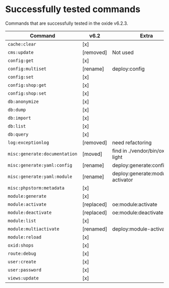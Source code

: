 Successfully tested commands
============================

Commands that are successfully tested in the oxide v6.2.3.

| Command                      | v6.2        | Extra                             |
|------------------------------|-------------|-----------------------------------|
|`cache:clear`                 |  [x]        |                                   |
|`cms:update`                  |  [removed]  | Not used                          |
|`config:get`                  |  [x]        |                                   |
|`config:multiset`             |  [rename]   | deploy:config                     |
|`config:set`                  |  [x]        |                                   |
|`config:shop:get`             |  [x]        |                                   |
|`config:shop:set`             |  [x]        |                                   |
|`db:anonymize`                |  [x]        |                                   |
|`db:dump`                     |  [x]        |                                   |
|`db:import`                   |  [x]        |                                   |
|`db:list`                     |  [x]        |                                   |
|`db:query`                    |  [x]        |                                   |
|`log:exceptionlog`            |  [removed]  | need refactoring                  |
|`misc:generate:documentation` |  [moved]    | find in ./vendor/bin/oxrun-light  |
|`misc:generate:yaml:config`   |  [rename]   | deploy:generate:configration      |
|`misc:generate:yaml:module`   |  [rename]   | deploy:generate:module-activator  |
|`misc:phpstorm:metadata`      |  [x]        |                                   |
|`module:generate`             |  [x]        |                                   |
|`module:activate`             |  [replaced] | oe:module:activate                |
|`module:deactivate`           |  [replaced] | oe:module:deactivate              |
|`module:list`                 |  [x]        |                                   |
|`module:multiactivate`        |  [renamed]  | deploy:module-activator           |
|`module:reload`               |  [x]        |                                   |
|`oxid:shops`                  |  [x]        |                                   |
|`route:debug`                 |  [x]        |                                   |
|`user:create`                 |  [x]        |                                   |
|`user:password`               |  [x]        |                                   |
|`views:update`                |  [x]        |                                   |
